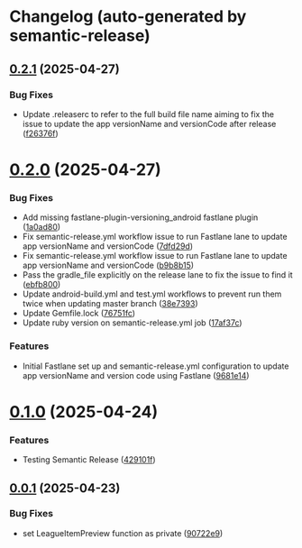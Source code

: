# Changelog (auto-generated by semantic-release)

## [0.2.1](https://github.com/rummenigged/SpaceX/compare/0.2.0...0.2.1) (2025-04-27)


### Bug Fixes

* Update .releaserc to refer to the full build file name aiming to fix the issue to update the app versionName and versionCode after release ([f26376f](https://github.com/rummenigged/SpaceX/commit/f26376fb1bd6d9152b9c234b195f9fa0a9d3ca6d))

# [0.2.0](https://github.com/rummenigged/SpaceX/compare/0.1.0...0.2.0) (2025-04-27)


### Bug Fixes

* Add missing fastlane-plugin-versioning_android fastlane plugin ([1a0ad80](https://github.com/rummenigged/SpaceX/commit/1a0ad80925f8278aa6ec9f291b004a67f6130ff4))
* Fix semantic-release.yml workflow issue to run Fastlane lane to update app versionName and versionCode ([7dfd29d](https://github.com/rummenigged/SpaceX/commit/7dfd29d9fe5f61de62a47cad0cc1b03af33122d7))
* Fix semantic-release.yml workflow issue to run Fastlane lane to update app versionName and versionCode ([b9b8b15](https://github.com/rummenigged/SpaceX/commit/b9b8b150f36f6a5eea041ec7a2b79f69c392fc6d))
* Pass the gradle_file explicitly on the release lane to fix the issue to find it ([ebfb800](https://github.com/rummenigged/SpaceX/commit/ebfb800cc990cdcbfd7d81d23c22ab973924a9f9))
* Update android-build.yml and test.yml workflows to prevent run them twice when updating master branch ([38e7393](https://github.com/rummenigged/SpaceX/commit/38e739375c1a182bfed0b02bdc8a1530dc6a45a1))
* Update Gemfile.lock ([76751fc](https://github.com/rummenigged/SpaceX/commit/76751fc8d4c14092e0e10dfeaef38ab609e734d2))
* Update ruby version on semantic-release.yml job ([17af37c](https://github.com/rummenigged/SpaceX/commit/17af37cc8a932f9f7e26b119ea36bb0ad1ba4cbd))


### Features

* Initial Fastlane set up and semantic-release.yml configuration to update app versionName and version code using Fastlane ([9681e14](https://github.com/rummenigged/SpaceX/commit/9681e14c9105ed70bdfbddcfb0169f26b807c4ff))

# [0.1.0](https://github.com/rummenigged/SpaceX/compare/0.0.1...0.1.0) (2025-04-24)


### Features

* Testing Semantic Release ([429101f](https://github.com/rummenigged/SpaceX/commit/429101fdba30519ae8d9b8c0aa0866e73cb786b1))

## [0.0.1](https://github.com/rummenigged/SpaceX/compare/v0.0.0...0.0.1) (2025-04-23)


### Bug Fixes

* set LeagueItemPreview function as private ([90722e9](https://github.com/rummenigged/SpaceX/commit/90722e9b4bec41468b65fcc80a620500fa03cdb0))
